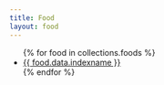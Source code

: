```yaml
---
title: Food
layout: food
---
```


<ul>
{% for food in collections.foods %}
<li><a href="{{ food.url }}">{{ food.data.indexname }}</a></li>
{% endfor %}
</ul>
